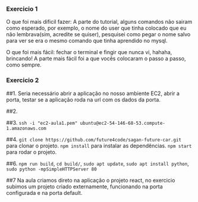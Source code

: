 ### Exercicio 1 

O que foi mais dificil fazer: A parte do tutorial, alguns comandos não sairam como esperado, por exemplo, o nome do user que tinha colocado que eu não lembrava(sim, acredite se quiser), pesquisei como pegar o nome salvo para ver se era o mesmo comando que tinha aprendido no mysql. 

O que foi mais fácil: fechar o terminal e fingir que nunca vi, hahaha, brincando! A parte mais fácil foi a que vocês colocaram o passo a passo, como sempre. 

### Exercicio 2

##1. Seria necessário abrir a aplicação no nosso ambiente EC2, abrir a porta, testar se a aplicação roda na url com os dados da porta. 

##2. 

##3. 
`ssh -i "ec2-aula1.pem" ubuntu@ec2-54-146-68-53.compute-1.amazonaws.com`

##4. 
`git clone https://github.com/future4code/sagan-future-car.git` para clonar o projeto.
`npm install` para instalar as dependências.
`npm start` para rodar o projeto. 

##6.
`npm run build`,
`cd build/`,
`sudo apt update`,
`sudo apt install python`,
`sudo python -mpSimpleHTTPServer 80`

##7
Na aula criamos direto na aplicação o projeto react, no exercicio subimos um projeto criado externamente, funcionando na porta configurada e na porta default.
